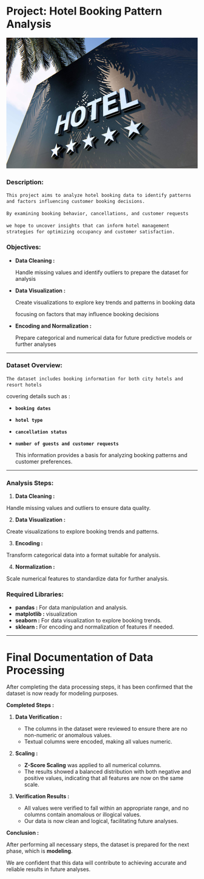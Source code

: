 # Project: Hotel Booking Pattern Analysis

![Alt text](THEME_HOTEL_SIGN_FIVE_STARS_FACADE_BUILDING_GettyImages-1320779330-3.jpg)


### Description:

    This project aims to analyze hotel booking data to identify patterns and factors influencing customer booking decisions.

    By examining booking behavior, cancellations, and customer requests
    
    we hope to uncover insights that can inform hotel management strategies for optimizing occupancy and customer satisfaction.

### Objectives:

- **Data Cleaning :**


    Handle missing values and identify outliers to prepare the dataset for analysis

- **Data Visualization :**


    Create visualizations to explore key trends and patterns in booking data
    
    focusing on factors that may influence booking decisions

- **Encoding and Normalization :**


    Prepare categorical and numerical data for future predictive models or further analyses

----

### Dataset Overview:

    The dataset includes booking information for both city hotels and resort hotels

 covering details such as :

- **`booking dates`**
- **`hotel type`**
- **`cancellation status`**
- **`number of guests and customer requests`**


    This information provides a basis for analyzing booking patterns and customer preferences.

----

### Analysis Steps:

1. **Data Cleaning :**

 Handle missing values and outliers to ensure data quality.

2. **Data Visualization :**

 Create visualizations to explore booking trends and patterns.

3. **Encoding :**

 Transform categorical data into a format suitable for analysis.

4. **Normalization :**

 Scale numerical features to standardize data for further analysis.

### Required Libraries:

- **pandas :** For data manipulation and analysis.
- **matplotlib :** visualization
- **seaborn :** For data visualization to explore booking trends.
- **sklearn :** For encoding and normalization of features if needed.
----
# **Final Documentation of Data Processing**

After completing the data processing steps, it has been confirmed that the dataset is now ready for modeling purposes.

**Completed Steps :**

1. **Data Verification :**
   - The columns in the dataset were reviewed to ensure there are no non-numeric or anomalous values.
   - Textual columns were encoded, making all values numeric.

2. **Scaling :**
   - **Z-Score Scaling** was applied to all numerical columns.
   - The results showed a balanced distribution with both negative and positive values, indicating that all features are now on the same scale.

3. **Verification Results :**
   - All values were verified to fall within an appropriate range, and no columns contain anomalous or illogical values.
   - Our data is now clean and logical, facilitating future analyses.

**Conclusion :**

After performing all necessary steps, the dataset is prepared for the next phase, which is **modeling**.

We are confident that this data will contribute to achieving accurate and reliable results in future analyses.

